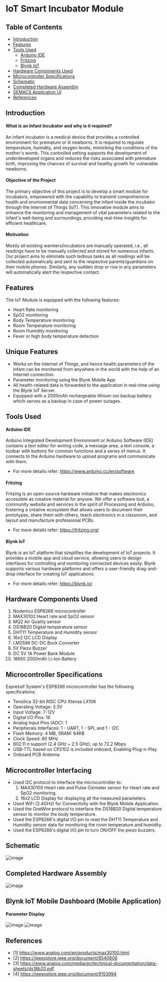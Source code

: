 IoT Smart Incubator Module <a name="TOP"></a>
===================

## Table of Contents
* [Introduction](#Introduction)
* [Features](#Features)
* [Tools Used](#Tools-Used)
  * [Arduino IDE](#Arduino-IDE)
  * [Fritzing](#Fritzing)
  * [Blynk IoT](#Blynk_IoT)
* [Hardware Components Used](#Hardware-Components-Used)
* [Microcontroller Specifications](#Microcontroller-Specifications)
* [Schematic](#Schematic)
* [Completed Hardware Assembly](#Completed-Hardware-Assembly)
* [SEMACS Application UI](#SEMACS-Application-UI)
* [References](#References)

## Introduction
#### What is an Infant Incubator and why is it required?
An infant incubator is a medical device that provides a controlled environment for premature or ill newborns. It is required to regulate temperature, humidity, and oxygen levels, mimicking the conditions of the mother's womb. This controlled setting supports the development of underdeveloped organs and reduces the risks associated with premature birth, improving the chances of survival and healthy growth for vulnerable newborns.

#### Objective of the Project
The primary objective of this project is to develop a smart module for incubators, empowered with the capability to transmit comprehensive health and environmental data concerning the infant inside the incubator through the Internet of Things (IoT). This innovative module aims to enhance the monitoring and management of vital parameters related to the infant's well-being and surroundings, providing real-time insights for efficient healthcare.

#### Motivation
Mostly all existing warmers/incubators are manually operated, i.e., all readings have to be manually collected and stored for numerous infants. Our project aims to eliminate such tedious tasks as all readings will be collected automatically and sent to the respective parents/guardians on their mobile phones. Similarly, any sudden drop or rise in any parameters will automatically alert the respective contact.

## Features
The IoT Module is equipped with the following features:
* Heart Rate monitoring
* SpO2 monitoring
* Body Temperature monitoring
* Room Temperature monitoring
* Room Humidity monitoring
* Fever or high body temperature detection

## Unique Features
* Works on the Internet of Things, and hence health parameters of the infant can be monitored from anywhere in the world with the help of an Internet connection.
* Parameter monitoring using the Blynk Mobile App
* All health-related data is forwarded to the application in real-time using the Blynk IoT Server.
* Equipped with a 2000mAh rechargeable lithium-ion backup battery which serves as a backup in case of power outages.

## Tools Used
#### Arduino IDE 
Arduino Integrated Development Environment or Arduino Software (IDE) contains a text editor for writing code, a message area, a text console, a toolbar with buttons for common functions and a series of menus. It connects to the Arduino hardware to upload programs and communicate with them. 
* For more details refer: <https://www.arduino.cc/en/software>

#### Fritzing
Fritzing is an open-source hardware initiative that makes electronics accessible as creative material for anyone. We offer a software tool, a community website and services in the spirit of Processing and Arduino, fostering a creative ecosystem that allows users to document their prototypes, share them with others, teach electronics in a classroom, and layout and manufacture professional PCBs. 
* For more details refer: <https://fritzing.org/>

#### Blynk IoT
Blynk is an IoT platform that simplifies the development of IoT projects. It provides a mobile app and cloud service, allowing users to design interfaces for controlling and monitoring connected devices easily. Blynk supports various hardware platforms and offers a user-friendly drag-and-drop interface for creating IoT applications.
* For more details refer: <https://blynk.io/>

## Hardware Components Used
1. Nodemcu ESP8266 microcontroller
2. MAX30102 Heart rate and SpO2 sensor
3. MQ2 Air Quality sensor
4. DS18B20 Digital temperature sensor
5. DHT11 Temperature and Humidity sensor
6. 16x2 I2C LCD Display
7. LM2596 DC-DC Buck Converter
8. 5V Piezo Buzzer
9. DC 5V 1A Power Bank Module
10. 18650 2000mAh Li-Ion Battery

## Microcontroller Specifications
Espressif System's ESP8266 microcontroller has the following specifications:
* Tensilica 32-bit RISC CPU Xtensa LX106
* Operating Voltage: 3.3V
* Input Voltage: 7-12V
* Digital I/O Pins: 16
* Analog Input Pins (ADC): 1
* Peripherals Interfaces: 1 - UART, 1 - SPI, and 1 - I2C
* Flash Memory: 4 MB, SRAM: 64KB
* Clock Speed: 80 MHz
* 802.11 n support (2.4 GHz ~ 2.5 GHz), up to 72.2 Mbps 
* USB-TTL based on CP2102 is included onboard, Enabling Plug-n-Play
* Onboard PCB Antenna

## Microcontroller Interfacing
* Used I2C protocol to interface the microcontroller to:
  1. MAX30100 Heart rate and Pulse Oximeter sensor for Heart rate and SpO2 monitoring.
  3. 16x2 LCD Display for displaying all the measured parameters.
* Used WiFi (2.4GHz) for Connectivity with the Blynk Mobile Application.
* Used the OneWire protocol to interface the DS18B20 Digital temperature sensor to monitor the body temperature.
* Used the ESP8266's digital I/O pin to read the DHT11 Temperature and Humidity sensor data for monitoring the room temperature and humidity.
* Used the ESP8266's digital I/O pin to turn ON/OFF the piezo buzzers.

## Schematic
![image](https://github.com/Nirvan007/IoT_Smart_Incubator_Module/assets/127144315/b0921243-ba35-40d0-89d7-f3b712425e40)

## Completed Hardware Assembly
![image](https://github.com/Nirvan007/IoT_Smart_Incubator_Module/assets/127144315/193a112a-81e4-4900-9889-9efb57aa9d6a)

## Blynk IoT Mobile Dashboard (Mobile Application)
#### Parameter Display
![image](https://github.com/Nirvan007/IoT_Smart_Incubator_Module/assets/127144315/54f7a057-8d4b-40f1-ba87-77b2ba2793dc)
![image](https://github.com/Nirvan007/IoT_Smart_Incubator_Module/assets/127144315/4ce4663c-3381-437e-a28e-37d6e91ef1ee)

## References
 - [1] https://www.analog.com/en/products/max30100.html
 - [2] https://ieeexplore.ieee.org/document/8540606
 - [3] https://www.analog.com/media/en/technical-documentation/data-sheets/ds18b20.pdf
 - [4] https://ieeexplore.ieee.org/document/9153994
